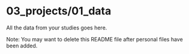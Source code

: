 # 03_projects/01_data
All the data from your studies goes here.

Note: You may want to delete this README file after personal files have been added.
